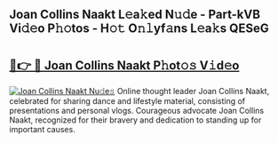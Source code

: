 ## Joan Collins Naakt L𝚎a𝚔ed N𝚞𝚍e - Part-kVB Vi𝚍𝚎o P𝚑𝚘tos - H𝚘𝚝 O𝚗𝚕yf𝚊ns L𝚎a𝚔s QESeG

# <h2><a href="http://kfahbn.oniu.top/?m=Joan+Collins+Naakt">🔗👉 🔴 Joan Collins Naakt P𝚑ot𝚘𝚜 V𝚒d𝚎o</a></h2>

[![Joan Collins Naakt Nu𝚍e𝚜](https://i.imgur.com/0qMVB7G.gif)](http://kfahbn.oniu.top/?m=Joan+Collins+Naakt)
Online thought leader Joan Collins Naakt, celebrated for sharing dance and lifestyle material, consisting of presentations and personal vlogs. Courageous advocate Joan Collins Naakt, recognized for their bravery and dedication to standing up for important causes.  
